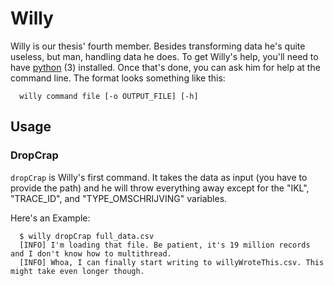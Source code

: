 # Willy
Willy is our thesis' fourth member. Besides transforming data he's quite useless, but man, handling data he does. To get Willy's help, you'll need to have [python](https://www.python.org/) (3) installed. Once that's done, you can ask him for help at the command line. The format looks something like this:

```
  willy command file [-o OUTPUT_FILE] [-h]
```


## Usage
### DropCrap
``dropCrap`` is Willy's first command. It takes the data as input (you have to provide the path) and he will throw everything away except for the "IKL", "TRACE_ID", and "TYPE_OMSCHRIJVING" variables.

Here's an Example:

```
  $ willy dropCrap full_data.csv
  [INFO] I'm loading that file. Be patient, it's 19 million records and I don't know how to multithread.
  [INFO] Whoa, I can finally start writing to willyWroteThis.csv. This might take even longer though.
```
